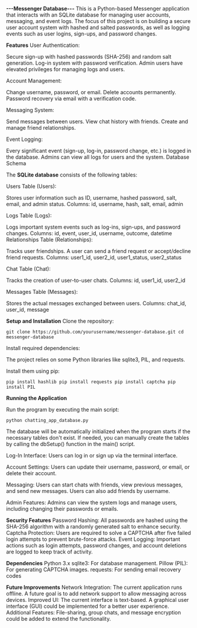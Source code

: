 **---Messenger Database---**
This is a Python-based Messenger application that interacts with an SQLite database for managing user accounts, messaging, and event logs.
The focus of this project is on building a secure user account system with hashed and salted passwords, as well as logging events such as user logins, sign-ups, and password changes.

**Features**
User Authentication:

Secure sign-up with hashed passwords (SHA-256) and random salt generation.
Log-in system with password verification.
Admin users have elevated privileges for managing logs and users.

Account Management:

Change username, password, or email.
Delete accounts permanently.
Password recovery via email with a verification code.

Messaging System:

Send messages between users.
View chat history with friends.
Create and manage friend relationships.

Event Logging:

Every significant event (sign-up, log-in, password change, etc.) is logged in the database.
Admins can view all logs for users and the system.
Database Schema

The **SQLite database** consists of the following tables:

Users Table (Users):

Stores user information such as ID, username, hashed password, salt, email, and admin status.
Columns: id, username, hash, salt, email, admin

Logs Table (Logs):

Logs important system events such as log-ins, sign-ups, and password changes.
Columns: id, event, user_id, username, outcome, datetime
Relationships Table (Relationships):

Tracks user friendships. A user can send a friend request or accept/decline friend requests.
Columns: user1_id, user2_id, user1_status, user2_status

Chat Table (Chat):

Tracks the creation of user-to-user chats.
Columns: id, user1_id, user2_id

Messages Table (Messages):

Stores the actual messages exchanged between users.
Columns: chat_id, user_id, message

**Setup and Installation**
Clone the repository:

`
git clone https://github.com/yourusername/messenger-database.git
cd messenger-database
`

Install required dependencies:

The project relies on some Python libraries like sqlite3, PIL, and requests.

Install them using pip:

`
pip install hashlib
pip install requests
pip install captcha
pip install PIL
`

**Running the Application**

Run the program by executing the main script:

`
python chatting_app_database.py
`

The database will be automatically initialized when the program starts if the necessary tables don't exist.
If needed, you can manually create the tables by calling the dbSetup() function in the main() script.

Log-In Interface:
Users can log in or sign up via the terminal interface.

Account Settings:
Users can update their username, password, or email, or delete their account.

Messaging:
Users can start chats with friends, view previous messages, and send new messages.
Users can also add friends by username.

Admin Features:
Admins can view the system logs and manage users, including changing their passwords or emails.

**Security Features**
Password Hashing: All passwords are hashed using the SHA-256 algorithm with a randomly generated salt to enhance security.
Captcha Protection: Users are required to solve a CAPTCHA after five failed login attempts to prevent brute-force attacks.
Event Logging: Important actions such as login attempts, password changes, and account deletions are logged to keep track of activity.

**Dependencies**
Python 3.x
sqlite3: For database management.
Pillow (PIL): For generating CAPTCHA images.
requests: For sending email recovery codes

**Future Improvements**
Network Integration: The current application runs offline. A future goal is to add network support to allow messaging across devices.
Improved UI: The current interface is text-based. A graphical user interface (GUI) could be implemented for a better user experience.
Additional Features: File-sharing, group chats, and message encryption could be added to extend the functionality.
